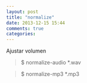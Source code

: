 ```yaml
---
layout: post
title: "normalize"
date: 2013-12-15 15:44
comments: true
categories: 
---
```

Ajustar volumen

>$ normalize-audio *.wav

>$ normalize-mp3 *.mp3

